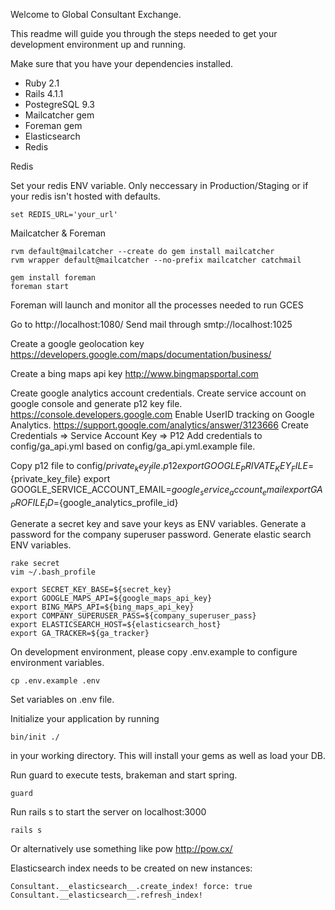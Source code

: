Welcome to Global Consultant Exchange.

This readme will guide you through the steps needed to get your development environment up and
running.

Make sure that you have your dependencies installed.

* Ruby 2.1
* Rails 4.1.1
* PostegreSQL 9.3
* Mailcatcher gem
* Foreman gem
* Elasticsearch
* Redis

Redis

Set your redis ENV variable.  Only neccessary in Production/Staging or if your redis isn't hosted
 with defaults.

```
set REDIS_URL='your_url'
```

Mailcatcher & Foreman

```
rvm default@mailcatcher --create do gem install mailcatcher
rvm wrapper default@mailcatcher --no-prefix mailcatcher catchmail

gem install foreman
foreman start
```
Foreman will launch and monitor all the processes needed to run GCES

Go to http://localhost:1080/
Send mail through smtp://localhost:1025

Create a google geolocation key
https://developers.google.com/maps/documentation/business/

Create a bing maps api key
http://www.bingmapsportal.com

Create google analytics account credentials.
Create service account on google console and generate p12 key file.
https://console.developers.google.com
Enable UserID tracking on Google Analytics.
https://support.google.com/analytics/answer/3123666
Create Credentials => Service Account Key => P12
Add credentials to config/ga_api.yml based on config/ga_api.yml.example file.

Copy p12 file to config/${private_key_file}.p12
export GOOGLE_PRIVATE_KEY_FILE=${private_key_file}
export GOOGLE_SERVICE_ACCOUNT_EMAIL=${google_service_account_email}
export GA_PROFILE_ID=${google_analytics_profile_id}

Generate a secret key and save your keys as ENV variables.
Generate a password for the company superuser password.
Generate elastic search ENV variables.
```
rake secret
vim ~/.bash_profile

export SECRET_KEY_BASE=${secret_key}
export GOOGLE_MAPS_API=${google_maps_api_key}
export BING_MAPS_API=${bing_maps_api_key}
export COMPANY_SUPERUSER_PASS=${company_superuser_pass}
export ELASTICSEARCH_HOST=${elasticsearch_host}
export GA_TRACKER=${ga_tracker}
```

On development environment, please copy .env.example to configure environment variables.
```
cp .env.example .env
```
Set variables on .env file.

Initialize your application by running
```
bin/init ./
```
in your working directory.  This will install your gems as well as load your DB.


Run guard to execute tests, brakeman and start spring.

```
guard
```


Run rails s to start the server on localhost:3000
```
rails s
```

Or alternatively use something like pow http://pow.cx/

Elasticsearch index needs to be created on new instances:
```
Consultant.__elasticsearch__.create_index! force: true
Consultant.__elasticsearch__.refresh_index!
```

